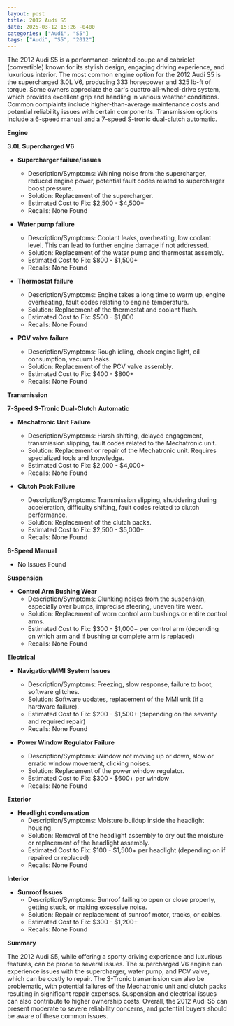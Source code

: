```yaml
---
layout: post
title: 2012 Audi S5
date: 2025-03-12 15:26 -0400
categories: ["Audi", "S5"]
tags: ["Audi", "S5", "2012"]
---
```

The 2012 Audi S5 is a performance-oriented coupe and cabriolet (convertible) known for its stylish design, engaging driving experience, and luxurious interior. The most common engine option for the 2012 Audi S5 is the supercharged 3.0L V6, producing 333 horsepower and 325 lb-ft of torque. Some owners appreciate the car's quattro all-wheel-drive system, which provides excellent grip and handling in various weather conditions. Common complaints include higher-than-average maintenance costs and potential reliability issues with certain components. Transmission options include a 6-speed manual and a 7-speed S-tronic dual-clutch automatic.

**Engine**

**3.0L Supercharged V6**
* **Supercharger failure/issues**
    * Description/Symptoms: Whining noise from the supercharger, reduced engine power, potential fault codes related to supercharger boost pressure.
    * Solution: Replacement of the supercharger.
    * Estimated Cost to Fix: $2,500 - $4,500+
    * Recalls: None Found

* **Water pump failure**
    * Description/Symptoms: Coolant leaks, overheating, low coolant level. This can lead to further engine damage if not addressed.
    * Solution: Replacement of the water pump and thermostat assembly.
    * Estimated Cost to Fix: $800 - $1,500+
    * Recalls: None Found

* **Thermostat failure**
    * Description/Symptoms: Engine takes a long time to warm up, engine overheating, fault codes relating to engine temperature.
    * Solution: Replacement of the thermostat and coolant flush.
    * Estimated Cost to Fix: $500 - $1,000
    * Recalls: None Found

* **PCV valve failure**
    * Description/Symptoms: Rough idling, check engine light, oil consumption, vacuum leaks.
    * Solution: Replacement of the PCV valve assembly.
    * Estimated Cost to Fix: $400 - $800+
    * Recalls: None Found

**Transmission**

**7-Speed S-Tronic Dual-Clutch Automatic**

* **Mechatronic Unit Failure**
    * Description/Symptoms: Harsh shifting, delayed engagement, transmission slipping, fault codes related to the Mechatronic unit.
    * Solution: Replacement or repair of the Mechatronic unit. Requires specialized tools and knowledge.
    * Estimated Cost to Fix: $2,000 - $4,000+
    * Recalls: None Found

* **Clutch Pack Failure**
    * Description/Symptoms: Transmission slipping, shuddering during acceleration, difficulty shifting, fault codes related to clutch performance.
    * Solution: Replacement of the clutch packs.
    * Estimated Cost to Fix: $2,500 - $5,000+
    * Recalls: None Found

**6-Speed Manual**
* No Issues Found

**Suspension**

* **Control Arm Bushing Wear**
    * Description/Symptoms: Clunking noises from the suspension, especially over bumps, imprecise steering, uneven tire wear.
    * Solution: Replacement of worn control arm bushings or entire control arms.
    * Estimated Cost to Fix: $300 - $1,000+ per control arm (depending on which arm and if bushing or complete arm is replaced)
    * Recalls: None Found

**Electrical**

* **Navigation/MMI System Issues**
    * Description/Symptoms: Freezing, slow response, failure to boot, software glitches.
    * Solution: Software updates, replacement of the MMI unit (if a hardware failure).
    * Estimated Cost to Fix: $200 - $1,500+ (depending on the severity and required repair)
    * Recalls: None Found

* **Power Window Regulator Failure**
    * Description/Symptoms: Window not moving up or down, slow or erratic window movement, clicking noises.
    * Solution: Replacement of the power window regulator.
    * Estimated Cost to Fix: $300 - $600+ per window
    * Recalls: None Found

**Exterior**

* **Headlight condensation**
    * Description/Symptoms: Moisture buildup inside the headlight housing.
    * Solution: Removal of the headlight assembly to dry out the moisture or replacement of the headlight assembly.
    * Estimated Cost to Fix: $100 - $1,500+ per headlight (depending on if repaired or replaced)
    * Recalls: None Found

**Interior**

* **Sunroof Issues**
    * Description/Symptoms: Sunroof failing to open or close properly, getting stuck, or making excessive noise.
    * Solution: Repair or replacement of sunroof motor, tracks, or cables.
    * Estimated Cost to Fix: $300 - $1,200+
    * Recalls: None Found

**Summary**

The 2012 Audi S5, while offering a sporty driving experience and luxurious features, can be prone to several issues. The supercharged V6 engine can experience issues with the supercharger, water pump, and PCV valve, which can be costly to repair. The S-Tronic transmission can also be problematic, with potential failures of the Mechatronic unit and clutch packs resulting in significant repair expenses. Suspension and electrical issues can also contribute to higher ownership costs. Overall, the 2012 Audi S5 can present moderate to severe reliability concerns, and potential buyers should be aware of these common issues.

